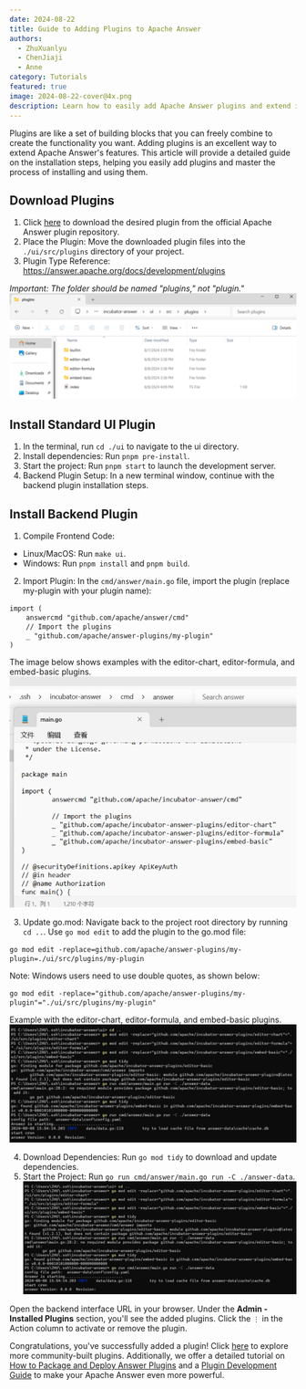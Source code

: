 ```yaml
---
date: 2024-08-22
title: Guide to Adding Plugins to Apache Answer
authors:
  - ZhuXuanlyu
  - ChenJiaji
  - Anne
category: Tutorials
featured: true
image: 2024-08-22-cover@4x.png
description: Learn how to easily add Apache Answer plugins and extend its functionality
---
```


Plugins are like a set of building blocks that you can freely combine to create the functionality you want. Adding plugins is an excellent way to extend Apache Answer's features. This article will provide a detailed guide on the installation steps, helping you easily add plugins and master the process of installing and using them.

## Download Plugins

1. Click [here](https://github.com/apache/answer-plugins/tree/main) to download the desired plugin from the official Apache Answer plugin repository.
2. Place the Plugin: Move the downloaded plugin files into the `./ui/src/plugins` directory of your project.
3. Plugin Type Reference: https://answer.apache.org/docs/development/plugins

_Important: The folder should be named "plugins," not "plugin."_
![files](files.png)

## Install Standard UI Plugin

1. In the terminal, run `cd ./ui` to navigate to the ui directory.
2. Install dependencies: Run `pnpm pre-install`.
3. Start the project: Run `pnpm start` to launch the development server.
4. Backend Plugin Setup: In a new terminal window, continue with the backend plugin installation steps.

## Install Backend Plugin

1. Compile Frontend Code:

- Linux/MacOS: Run `make ui`.
- Windows: Run `pnpm install` and `pnpm build`.

2. Import Plugin: In the `cmd/answer/main.go` file, import the plugin (replace my-plugin with your plugin name):

```
import (
    answercmd "github.com/apache/answer/cmd"
    // Import the plugins
    _ "github.com/apache/answer-plugins/my-plugin"
)
```

The image below shows examples with the editor-chart, editor-formula, and embed-basic plugins.
![main-go](main-go.png)

3. Update go.mod: Navigate back to the project root directory by running `cd ..`. Use `go mod edit` to add the plugin to the go.mod file:

```
go mod edit -replace=github.com/apache/answer-plugins/my-plugin=./ui/src/plugins/my-plugin
```

Note: Windows users need to use double quotes, as shown below:

```
go mod edit -replace="github.com/apache/answer-plugins/my-plugin"="./ui/src/plugins/my-plugin"
```

Example with the editor-chart, editor-formula, and embed-basic plugins.
![go-edit](go-edit.png)

4. Download Dependencies: Run `go mod tidy` to download and update dependencies.
5. Start the Project: Run `go run cmd/answer/main.go run -C ./answer-data`.
   ![go-tidy](go-tidy.png)

Open the backend interface URL in your browser. Under the **Admin - Installed Plugins** section, you'll see the added plugins. Click the `⋮` in the Action column to activate or remove the plugin.

Congratulations, you've successfully added a plugin! Click [here](https://answer.apache.org/plugins/) to explore more community-built plugins. Additionally, we offer a detailed tutorial on [How to Package and Deploy Answer Plugins](https://answer.apache.org/blog/how-to-package-and-deploy-answer-plugins/) and a [Plugin Development Guide](https://answer.apache.org/docs/development/plugins/) to make your Apache Answer even more powerful.
